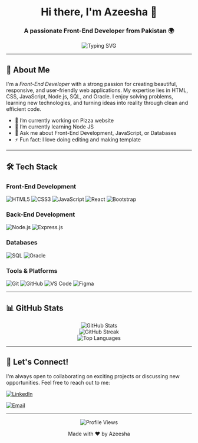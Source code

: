 <h1 align="center">Hi there, I'm Azeesha 👋</h1>

<h3 align="center">A passionate Front-End Developer from Pakistan 🌍</h3>

<p align="center">
  <img src="https://readme-typing-svg.herokuapp.com?font=Fira+Code&size=24&duration=3000&pause=1000&color=00FF00&center=true&width=600&lines=Welcome+to+my+GitHub+Profile!;Let's+build+something+awesome+together!;Code+is+poetry+%F0%9F%8E%A8" alt="Typing SVG" />
</p>

---

## 🚀 About Me

I'm a *Front-End Developer* with a strong passion for creating beautiful, responsive, and user-friendly web applications. My expertise lies in HTML, CSS, JavaScript, Node.js, SQL, and Oracle. I enjoy solving problems, learning new technologies, and turning ideas into reality through clean and efficient code.

- 🔭 I’m currently working on Pizza website
- 🌱 I’m currently learning Node JS
- 💬 Ask me about Front-End Development, JavaScript, or Databases
- ⚡ Fun fact: I love doing editing and making template

---

## 🛠 Tech Stack

### Front-End Development
![HTML5](https://img.shields.io/badge/HTML5-E34F26?style=for-the-badge&logo=html5&logoColor=white)
![CSS3](https://img.shields.io/badge/CSS3-1572B6?style=for-the-badge&logo=css3&logoColor=white)
![JavaScript](https://img.shields.io/badge/JavaScript-F7DF1E?style=for-the-badge&logo=javascript&logoColor=black)
![React](https://img.shields.io/badge/React-20232A?style=for-the-badge&logo=react&logoColor=61DAFB)
![Bootstrap](https://img.shields.io/badge/Bootstrap-7952B3?style=for-the-badge&logo=bootstrap&logoColor=white)

### Back-End Development
![Node.js](https://img.shields.io/badge/Node.js-339933?style=for-the-badge&logo=node.js&logoColor=white)
![Express.js](https://img.shields.io/badge/Express.js-000000?style=for-the-badge&logo=express&logoColor=white)

### Databases
![SQL](https://img.shields.io/badge/SQL-4479A1?style=for-the-badge&logo=mysql&logoColor=white)
![Oracle](https://img.shields.io/badge/Oracle-F80000?style=for-the-badge&logo=oracle&logoColor=white)

### Tools & Platforms
![Git](https://img.shields.io/badge/Git-F05032?style=for-the-badge&logo=git&logoColor=white)
![GitHub](https://img.shields.io/badge/GitHub-181717?style=for-the-badge&logo=github&logoColor=white)
![VS Code](https://img.shields.io/badge/VS_Code-007ACC?style=for-the-badge&logo=visual-studio-code&logoColor=white)
![Figma](https://img.shields.io/badge/Figma-F24E1E?style=for-the-badge&logo=figma&logoColor=white)

---



## 📊 GitHub Stats

<p align="center">
  <img src="https://github-readme-stats.vercel.app/api?username=yourusername&show_icons=true&theme=radical" alt="GitHub Stats" />
  <br />
  <img src="https://github-readme-streak-stats.herokuapp.com/?user=yourusername&theme=radical" alt="GitHub Streak" />
  <br />
  <img src="https://github-readme-stats.vercel.app/api/top-langs/?username=yourusername&layout=compact&theme=radical" alt="Top Languages" />
</p>

---

## 🌟 Let's Connect!

I'm always open to collaborating on exciting projects or discussing new opportunities. Feel free to reach out to me:

[![LinkedIn](https://img.shields.io/badge/LinkedIn-0077B5?style=for-the-badge&logo=linkedin&logoColor=white)](https://www.linkedin.com/in/azeesha-ali-36a0a4321)

[![Email](https://img.shields.io/badge/Email-D14836?style=for-the-badge&logo=gmail&logoColor=white)](mailto:azeeshaali01@gmail.com)

---

<p align="center">
  <img src="https://komarev.com/ghpvc/?username=yourusername&label=Profile%20Views&color=blue&style=flat" alt="Profile Views" />
</p>

<p align="center">
  Made with ❤ by Azeesha
</p>
